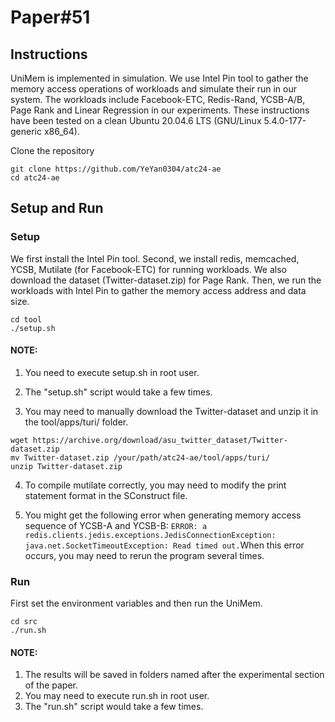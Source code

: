 # Paper#51

## Instructions
UniMem is implemented in simulation. We use Intel Pin tool to gather the memory access operations of workloads and simulate their run in our system. The workloads include Facebook-ETC, Redis-Rand, YCSB-A/B, Page Rank and Linear Regression in our experiments. These instructions have been tested on a clean Ubuntu 20.04.6 LTS (GNU/Linux 5.4.0-177-generic x86_64).

Clone the repository
```
git clone https://github.com/YeYan0304/atc24-ae
cd atc24-ae
```

## Setup and Run
### Setup
We first install the Intel Pin tool. Second, we install redis, memcached, YCSB, Mutilate (for Facebook-ETC) for running workloads. We also download the dataset (Twitter-dataset.zip) for Page Rank. Then, we run the workloads with Intel Pin to gather the memory access address and data size.

```
cd tool
./setup.sh
```

#### NOTE: 

1. You need to execute setup.sh in root user.

2. The "setup.sh" script would take a few times.

3. You may need to manually download the Twitter-dataset and unzip it in the tool/apps/turi/ folder.
```
wget https://archive.org/download/asu_twitter_dataset/Twitter-dataset.zip
mv Twitter-dataset.zip /your/path/atc24-ae/tool/apps/turi/
unzip Twitter-dataset.zip
```

4. To compile mutilate correctly, you may need to modify the print statement format in the SConstruct file.

5. You might get the following error when generating memory access sequence of YCSB-A and YCSB-B: `ERROR: a redis.clients.jedis.exceptions.JedisConnectionException: java.net.SocketTimeoutException: Read timed out.`When this error occurs, you may need to rerun the program several times.

### Run
First set the environment variables and then run the UniMem.
```
cd src
./run.sh
```

#### NOTE: 

1. The results will be saved in folders named after the experimental section of the paper.
2. You may need to execute run.sh in root user.
3. The "run.sh" script would take a few times.
